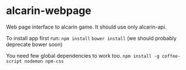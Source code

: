 alcarin-webpage
===============

Web page interface to alcarin game. It should use only alcarin-api.

To install app first run:
`npm install`
`bower install` (we should probably deprecate bower soon)

You need few global dependencies to work too.
`npm install -g coffee-script nodemon npm-css`
